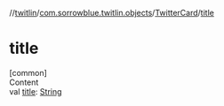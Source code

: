 //[twitlin](../../index.md)/[com.sorrowblue.twitlin.objects](../index.md)/[TwitterCard](index.md)/[title](title.md)



# title  
[common]  
Content  
val [title](title.md): [String](https://kotlinlang.org/api/latest/jvm/stdlib/kotlin/-string/index.html)  



